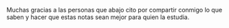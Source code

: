 Muchas gracias a las personas que abajo cito por compartir conmigo lo que saben y hacer que estas notas sean mejor para quien la estudia.